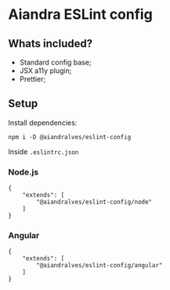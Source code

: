 # Aiandra ESLint config

## Whats included?

-   Standard config base;
-   JSX a11y plugin;
-   Prettier;

## Setup

Install dependencies:

```
npm i -D @aiandralves/eslint-config
```

Inside `.eslintrc.json`

### Node.js

```
{
    "extends": [
        "@aiandralves/eslint-config/node"
    ]
}
```

### Angular

```
{
    "extends": [
        "@aiandralves/eslint-config/angular"
    ]
}
```

